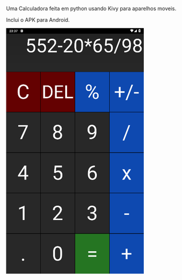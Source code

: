 ﻿Uma Calculadora feita em python usando Kivy para aparelhos moveis.
 
 Inclui o APK para Android.
 
 
![My Image](example.png)
